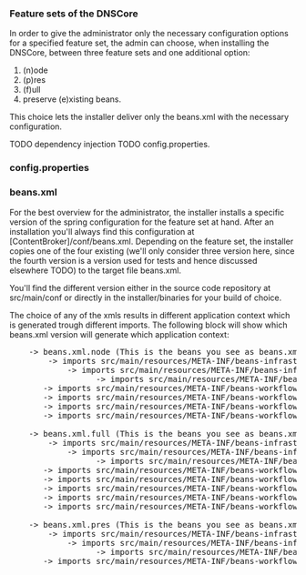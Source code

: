 ### Feature sets of the DNSCore

In order to give the administrator only the necessary configuration options for a specified feature set, the admin can
choose, when installing the DNSCore, between three feature sets and one additional option:

1. (n)ode 
2. (p)res
3. (f)ull
4. preserve (e)xisting beans.

This choice lets the installer deliver only the beans.xml with the necessary configuration.

TODO dependency injection
TODO config.properties.

### config.properties


### beans.xml

For the best overview for the administrator, the installer installs a specific version of the spring configuration for 
the feature set at hand. After an installation you'll always find this configuration at [ContentBroker]/conf/beans.xml.
Depending on the feature set, the installer copies one of the four existing (we'll only consider three version here, since the
fourth version is a version used for tests and hence discussed elsewhere TODO) to the target file beans.xml.

You'll find the different version either in the source code repository at src/main/conf or directly in the installer/binaries for 
your build of choice.

The choice of any of the xmls results in different application context which is generated trough different imports. The following
block will show which beans.xml version will generate which application context:

<pre>
	-> beans.xml.node (This is the beans you see as beans.xml when you install your DNSCore with feature set (n)ode)
	    -> imports src/main/resources/META-INF/beans-infrastructure.node.xml
            -> imports src/main/resources/META-INF/beans-infrastructure.common.xml
                  -> imports src/main/resources/META-INF/beans-infrastructure.core.xml    
       -> imports src/main/resources/META-INF/beans-workflow.ingest.xml  
       -> imports src/main/resources/META-INF/beans-workflow.retrieval.xml  
       -> imports src/main/resources/META-INF/beans-workflow.pipgen.xml  
       -> imports src/main/resources/META-INF/beans-workflow.other.xml  
	
	-> beans.xml.full (This is the beans you see as beans.xml when you install your DNSCore with feature set (f)ull)
	    -> imports src/main/resources/META-INF/beans-infrastructure.full.xml
            -> imports src/main/resources/META-INF/beans-infrastructure.common.xml
                  -> imports src/main/resources/META-INF/beans-infrastructure.core.xml
       -> imports src/main/resources/META-INF/beans-workflow.ingest.xml  
       -> imports src/main/resources/META-INF/beans-workflow.retrieval.xml  
       -> imports src/main/resources/META-INF/beans-workflow.pipgen.xml  
       -> imports src/main/resources/META-INF/beans-workflow.other.xml  
       -> imports src/main/resources/META-INF/beans-workflow.presentation.xml  

	-> beans.xml.pres (This is the beans you see as beans.xml when you install your DNSCore with feature set (p)res)
		-> imports src/main/resources/META-INF/beans-infrastructure.pres.xml
            -> imports src/main/resources/META-INF/beans-infrastructure.common.xml
                  -> imports src/main/resources/META-INF/beans-infrastructure.core.xml
       -> imports src/main/resources/META-INF/beans-workflow.presentation.xml
</pre>



